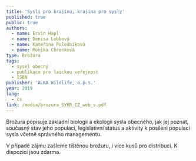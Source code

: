 ```yaml
---
title: 'Sysli pro krajinu, krajina pro sysly'
published: true
public: true
authors:
  - name: Ervín Hapl
  - name: Denisa Lobbová
  - name: Kateřina Poledníková
  - name: Monika Chrenková
type: Brožura
tags:
  - sysel obecný
  - publikace pro laickou veřejnost
  - ISBN
publisher: 'ALKA Wildlife, o.p.s.'
year: 2019
lang:
  - cs
link: /media/brozura_SYKR_CZ_web_s.pdf
---
```

Brožura popisuje základní biologii a ekologii sysla obecného, jak jej poznat, současný stav jeho populací, legislativní status a aktivity k posílení populací sysla včetně správného managementu. 

V případě zájmu zašleme tištěnou brožuru, i více kusů pro distribuci. K dispozici jsou zdarma.
